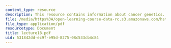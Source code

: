 ```yaml
---
content_type: resource
description: This resource contains information about cancer genetics.
file: /media/https%3A/open-learning-course-data-rc.s3.amazonaws.com/hst-161-molecular-biology-and-genetics-in-modern-medicine-fall-2007/531842ddec9fe95d827508c533cb4c84_lecture18.pdf
file_type: application/pdf
resourcetype: Document
title: lecture18.pdf
uid: 531842dd-ec9f-e95d-8275-08c533cb4c84
---
```

